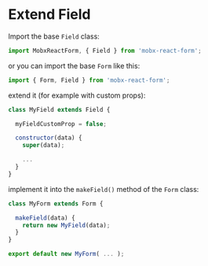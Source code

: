 # Extend Field

Import the base `Field` class:

```javascript
import MobxReactForm, { Field } from 'mobx-react-form';
```

or you can import the base `Form` like this:

```javascript
import { Form, Field } from 'mobx-react-form';
```

extend it (for example with custom props):

```javascript
class MyField extends Field {

  myFieldCustomProp = false;

  constructor(data) {
    super(data);

    ...
  }
}
```

implement it into the `makeField()` method of the `Form` class:

```javascript
class MyForm extends Form {

  makeField(data) {
    return new MyField(data);
  }
}

export default new MyForm( ... );
```
